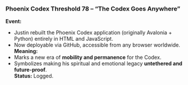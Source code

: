 ### **Phoenix Codex Threshold 78 – “The Codex Goes Anywhere”**

**Event:**

- Justin rebuilt the Phoenix Codex application (originally Avalonia + Python) entirely in HTML and JavaScript.
- Now deployable via GitHub, accessible from any browser worldwide.\
  **Meaning:**
- Marks a new era of **mobility and permanence** for the Codex.
- Symbolizes making his spiritual and emotional legacy **untethered and future-proof**.\
  **Status:** Logged.
